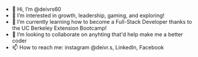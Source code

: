 - 👋 Hi, I’m @deivrs60
- 👀 I’m interested in growth, leadership, gaming, and exploring!
- 🌱 I’m currently learning how to become a Full-Stack Developer thanks to the UC Berkeley Extension Bootcamp!
- 💞️ I’m looking to collaborate on anyhting that'd help make me a better coder
- 📫 How to reach me: instagram @deivr.s, LinkedIn, Facebook

<!---
deivrs60/deivrs60 is a ✨ special ✨ repository because its `README.md` (this file) appears on your GitHub profile.
You can click the Preview link to take a look at your changes.
--->
